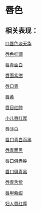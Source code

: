 # 唇色## 相关表现：[口唇色淡无华](https://zuoye.gmzyh.com/search?key=口唇色淡无华)[唇色红润](https://zuoye.gmzyh.com/search?key=唇色红润)[唇青面白](https://zuoye.gmzyh.com/search?key=唇青面白)[唇面紫绀](https://zuoye.gmzyh.com/search?key=唇面紫绀)[唇口青](https://zuoye.gmzyh.com/search?key=唇口青)[唇黄](https://zuoye.gmzyh.com/search?key=唇黄)[唇目红肿](https://zuoye.gmzyh.com/search?key=唇目红肿)[小儿唇红厚](https://zuoye.gmzyh.com/search?key=小儿唇红厚)[唇淡白](https://zuoye.gmzyh.com/search?key=唇淡白)[唇口青白而黑](https://zuoye.gmzyh.com/search?key=唇口青白而黑)[唇青面黑](https://zuoye.gmzyh.com/search?key=唇青面黑)[唇口俱赤肿](https://zuoye.gmzyh.com/search?key=唇口俱赤肿)[唇口俱青黑](https://zuoye.gmzyh.com/search?key=唇口俱青黑)[唇青舌紫](https://zuoye.gmzyh.com/search?key=唇青舌紫)[唇甲紫绀](https://zuoye.gmzyh.com/search?key=唇甲紫绀)[妇人唇红厚](https://zuoye.gmzyh.com/search?key=妇人唇红厚)